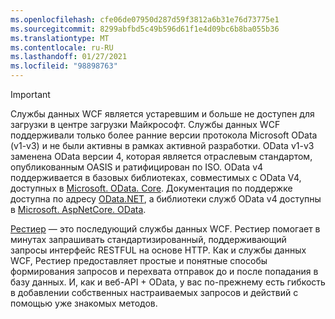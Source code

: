 ```yaml
---
ms.openlocfilehash: cfe06de07950d287d59f3812a6b31e76d73775e1
ms.sourcegitcommit: 8299abfbd5c49b596d61f1e4d09bc6b8ba055b36
ms.translationtype: MT
ms.contentlocale: ru-RU
ms.lasthandoff: 01/27/2021
ms.locfileid: "98898763"
---
```

> [!IMPORTANT]
> Службы данных WCF является устаревшим и больше не доступен для загрузки в центре загрузки Майкрософт.
> Службы данных WCF поддерживали только более ранние версии протокола Microsoft OData (v1-v3) и не были активны в рамках активной разработки. OData v1-v3 заменена OData версии 4, которая является отраслевым стандартом, опубликованным OASIS и ратифицирован по ISO. OData v4 поддерживается в базовых библиотеках, совместимых с OData V4, доступных в [Microsoft. OData. Core](https://www.nuget.org/packages/Microsoft.OData.Core/). Документация по поддержке доступна по адресу [OData.NET](https://odata.github.io/odata.net), а библиотеки служб OData v4 доступны в [Microsoft. AspNetCore. OData](https://www.nuget.org/packages/Microsoft.AspNetCore.OData).
>
> [Рестиер](https://github.com/OData/RESTier) — это последующий службы данных WCF. Рестиер помогает в минутах запрашивать стандартизированный, поддерживающий запросы интерфейс RESTFUL на основе HTTP.
> Как и службы данных WCF, Рестиер предоставляет простые и понятные способы формирования запросов и перехвата отправок до и после попадания в базу данных. И, как и веб-API + OData, у вас по-прежнему есть гибкость в добавлении собственных настраиваемых запросов и действий с помощью уже знакомых методов.
